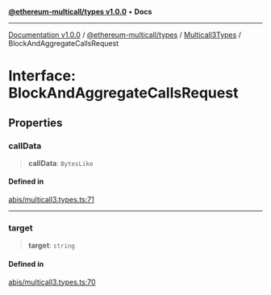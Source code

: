 [**@ethereum-multicall/types v1.0.0**](../../../README.md) • **Docs**

***

[Documentation v1.0.0](../../../../../packages.md) / [@ethereum-multicall/types](../../../README.md) / [Multicall3Types](../README.md) / BlockAndAggregateCallsRequest

# Interface: BlockAndAggregateCallsRequest

## Properties

### callData

> **callData**: `BytesLike`

#### Defined in

[abis/multicall3.types.ts:71](https://github.com/niZmosis/ethereum-multicall/blob/2a2d077a99c23b464a4e40dd6375d06ce98594bd/packages/types/src/abis/multicall3.types.ts#L71)

***

### target

> **target**: `string`

#### Defined in

[abis/multicall3.types.ts:70](https://github.com/niZmosis/ethereum-multicall/blob/2a2d077a99c23b464a4e40dd6375d06ce98594bd/packages/types/src/abis/multicall3.types.ts#L70)
